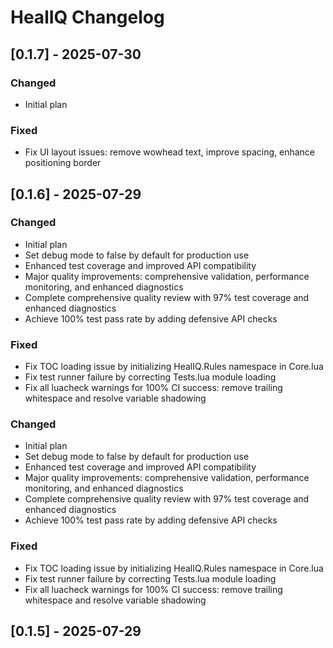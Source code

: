 # HealIQ Changelog

## [0.1.7] - 2025-07-30

### Changed
- Initial plan

### Fixed
- Fix UI layout issues: remove wowhead text, improve spacing, enhance positioning border

## [0.1.6] - 2025-07-29

### Changed
- Initial plan
- Set debug mode to false by default for production use
- Enhanced test coverage and improved API compatibility
- Major quality improvements: comprehensive validation, performance monitoring, and enhanced diagnostics
- Complete comprehensive quality review with 97% test coverage and enhanced diagnostics
- Achieve 100% test pass rate by adding defensive API checks

### Fixed
- Fix TOC loading issue by initializing HealIQ.Rules namespace in Core.lua
- Fix test runner failure by correcting Tests.lua module loading
- Fix all luacheck warnings for 100% CI success: remove trailing whitespace and resolve variable shadowing

### Changed
- Initial plan
- Set debug mode to false by default for production use
- Enhanced test coverage and improved API compatibility
- Major quality improvements: comprehensive validation, performance monitoring, and enhanced diagnostics
- Complete comprehensive quality review with 97% test coverage and enhanced diagnostics
- Achieve 100% test pass rate by adding defensive API checks

### Fixed
- Fix TOC loading issue by initializing HealIQ.Rules namespace in Core.lua
- Fix test runner failure by correcting Tests.lua module loading
- Fix all luacheck warnings for 100% CI success: remove trailing whitespace and resolve variable shadowing

## [0.1.5] - 2025-07-29
